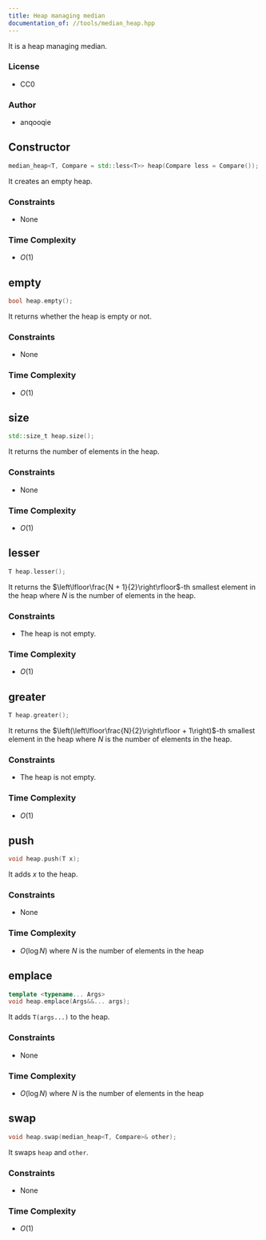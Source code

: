 ```yaml
---
title: Heap managing median
documentation_of: //tools/median_heap.hpp
---
```


It is a heap managing median.

### License
- CC0

### Author
- anqooqie

## Constructor
```cpp
median_heap<T, Compare = std::less<T>> heap(Compare less = Compare());
```

It creates an empty heap.

### Constraints
- None

### Time Complexity
- $O(1)$

## empty
```cpp
bool heap.empty();
```

It returns whether the heap is empty or not.

### Constraints
- None

### Time Complexity
- $O(1)$

## size
```cpp
std::size_t heap.size();
```

It returns the number of elements in the heap.

### Constraints
- None

### Time Complexity
- $O(1)$

## lesser
```cpp
T heap.lesser();
```

It returns the $\left\lfloor\frac{N + 1}{2}\right\rfloor$-th smallest element in the heap where $N$ is the number of elements in the heap.

### Constraints
- The heap is not empty.

### Time Complexity
- $O(1)$

## greater
```cpp
T heap.greater();
```

It returns the $\left(\left\lfloor\frac{N}{2}\right\rfloor + 1\right)$-th smallest element in the heap where $N$ is the number of elements in the heap.

### Constraints
- The heap is not empty.

### Time Complexity
- $O(1)$

## push
```cpp
void heap.push(T x);
```

It adds $x$ to the heap.

### Constraints
- None

### Time Complexity
- $O(\log N)$ where $N$ is the number of elements in the heap

## emplace
```cpp
template <typename... Args>
void heap.emplace(Args&&... args);
```

It adds `T(args...)` to the heap.

### Constraints
- None

### Time Complexity
- $O(\log N)$ where $N$ is the number of elements in the heap

## swap
```cpp
void heap.swap(median_heap<T, Compare>& other);
```

It swaps `heap` and `other`.

### Constraints
- None

### Time Complexity
- $O(1)$
